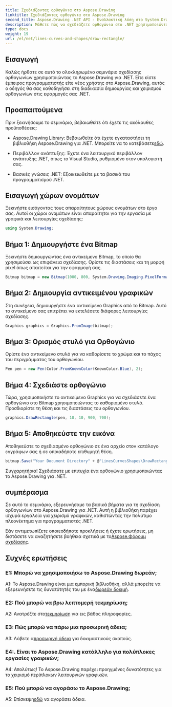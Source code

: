 ```yaml
---
title: Σχεδιάζοντας ορθογώνια στο Aspose.Drawing
linktitle: Σχεδιάζοντας ορθογώνια στο Aspose.Drawing
second_title: Aspose.Drawing .NET API - Εναλλακτική λύση στο System.Drawing.Common
description: Μάθετε πώς να σχεδιάζετε ορθογώνια στο .NET χρησιμοποιώντας το Aspose.Drawing. Οδηγός βήμα προς βήμα με παραδείγματα κώδικα.
type: docs
weight: 19
url: /el/net/lines-curves-and-shapes/draw-rectangle/
---
```

## Εισαγωγή

Καλώς ήρθατε σε αυτό το ολοκληρωμένο σεμινάριο σχεδίασης ορθογωνίων χρησιμοποιώντας το Aspose.Drawing για .NET. Είτε είστε έμπειρος προγραμματιστής είτε νέος χρήστης στο Aspose.Drawing, αυτός ο οδηγός θα σας καθοδηγήσει στη διαδικασία δημιουργίας και χειρισμού ορθογωνίων στις εφαρμογές σας .NET.

## Προαπαιτούμενα

Πριν ξεκινήσουμε το σεμινάριο, βεβαιωθείτε ότι έχετε τις ακόλουθες προϋποθέσεις:

- Aspose.Drawing Library: Βεβαιωθείτε ότι έχετε εγκαταστήσει τη βιβλιοθήκη Aspose.Drawing για .NET. Μπορείτε να το κατεβάσετε[εδώ](https://releases.aspose.com/drawing/net/).

- Περιβάλλον ανάπτυξης: Έχετε ένα λειτουργικό περιβάλλον ανάπτυξης .NET, όπως το Visual Studio, ρυθμισμένο στον υπολογιστή σας.

- Βασικές γνώσεις .NET: Εξοικειωθείτε με τα βασικά του προγραμματισμού .NET.

## Εισαγωγή χώρων ονομάτων

Ξεκινήστε εισάγοντας τους απαραίτητους χώρους ονομάτων στο έργο σας. Αυτοί οι χώροι ονομάτων είναι απαραίτητοι για την εργασία με γραφικά και λειτουργίες σχεδίασης:

```csharp
using System.Drawing;
```

## Βήμα 1: Δημιουργήστε ένα Bitmap

Ξεκινήστε δημιουργώντας ένα αντικείμενο Bitmap, το οποίο θα χρησιμεύσει ως επιφάνεια σχεδίασης. Ορίστε τις διαστάσεις και τη μορφή pixel όπως απαιτείται για την εφαρμογή σας.

```csharp
Bitmap bitmap = new Bitmap(1000, 800, System.Drawing.Imaging.PixelFormat.Format32bppPArgb);
```

## Βήμα 2: Δημιουργία αντικειμένου γραφικών

Στη συνέχεια, δημιουργήστε ένα αντικείμενο Graphics από το Bitmap. Αυτό το αντικείμενο σας επιτρέπει να εκτελέσετε διάφορες λειτουργίες σχεδίασης.

```csharp
Graphics graphics = Graphics.FromImage(bitmap);
```

## Βήμα 3: Ορισμός στυλό για Ορθογώνιο

Ορίστε ένα αντικείμενο στυλό για να καθορίσετε το χρώμα και το πάχος του περιγράμματος του ορθογωνίου.

```csharp
Pen pen = new Pen(Color.FromKnownColor(KnownColor.Blue), 2);
```

## Βήμα 4: Σχεδιάστε ορθογώνιο

Τώρα, χρησιμοποιήστε το αντικείμενο Graphics για να σχεδιάσετε ένα ορθογώνιο στο Bitmap χρησιμοποιώντας το καθορισμένο στυλό. Προσδιορίστε τη θέση και τις διαστάσεις του ορθογωνίου.

```csharp
graphics.DrawRectangle(pen, 10, 10, 900, 700);
```

## Βήμα 5: Αποθηκεύστε την εικόνα

Αποθηκεύστε το σχεδιασμένο ορθογώνιο σε ένα αρχείο στον κατάλογο εγγράφων σας ή σε οποιαδήποτε επιθυμητή θέση.

```csharp
bitmap.Save("Your Document Directory" + @"LinesCurvesShapes\DrawRectangle_out.png");
```

Συγχαρητήρια! Σχεδιάσατε με επιτυχία ένα ορθογώνιο χρησιμοποιώντας το Aspose.Drawing για .NET.

## συμπέρασμα

Σε αυτό το σεμινάριο, εξερευνήσαμε τα βασικά βήματα για τη σχεδίαση ορθογωνίων στο Aspose.Drawing για .NET. Αυτή η βιβλιοθήκη παρέχει ισχυρά εργαλεία για χειρισμό γραφικών, καθιστώντας την πολύτιμο πλεονέκτημα για προγραμματιστές .NET.

 Εάν αντιμετωπίζετε οποιεσδήποτε προκλήσεις ή έχετε ερωτήσεις, μη διστάσετε να αναζητήσετε βοήθεια σχετικά με το[Aspose.Φόρουμ σχεδίασης](https://forum.aspose.com/c/diagram/17).

## Συχνές ερωτήσεις

### Ε1: Μπορώ να χρησιμοποιήσω το Aspose.Drawing δωρεάν;

 A1: Το Aspose.Drawing είναι μια εμπορική βιβλιοθήκη, αλλά μπορείτε να εξερευνήσετε τις δυνατότητές του με ένα[δωρεάν δοκιμή](https://releases.aspose.com/).

### Ε2: Πού μπορώ να βρω λεπτομερή τεκμηρίωση;

 A2: Ανατρέξτε στο[τεκμηρίωση](https://reference.aspose.com/drawing/net/) για εις βάθος πληροφορίες.

### Ε3: Πώς μπορώ να πάρω μια προσωρινή άδεια;

 A3: Λάβετε α[προσωρινή άδεια](https://purchase.aspose.com/temporary-license/) για δοκιμαστικούς σκοπούς.

### Ε4:. Είναι το Aspose.Drawing κατάλληλο για πολύπλοκες εργασίες γραφικών;

Α4: Απολύτως! Το Aspose.Drawing παρέχει προηγμένες δυνατότητες για το χειρισμό περίπλοκων λειτουργιών γραφικών.

### Ε5: Πού μπορώ να αγοράσω το Aspose.Drawing;

 Α5: Επίσκεψη[εδώ](https://purchase.aspose.com/buy) να αγοράσει άδεια.